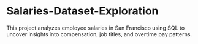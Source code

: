 # Salaries-Dataset-Exploration
This project analyzes employee salaries in San Francisco using SQL to uncover insights into compensation, job titles, and overtime pay patterns.
